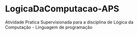 # LogicaDaComputacao-APS
Atividade Pratica Supervisionada para a disciplina de Lógica da Computação - Linguagem de programação
